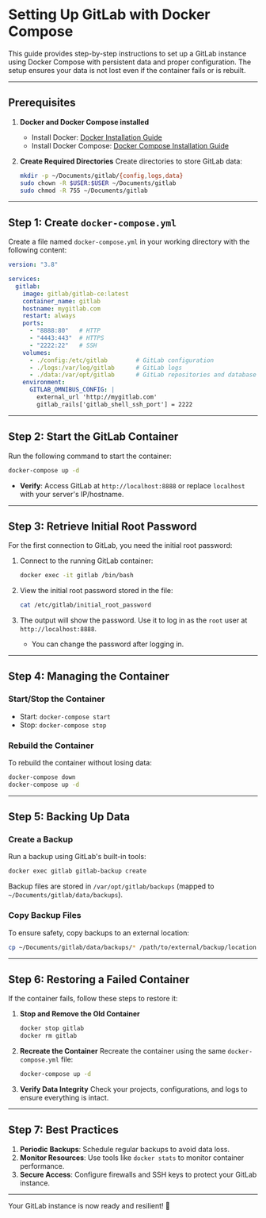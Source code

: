 # Setting Up GitLab with Docker Compose

This guide provides step-by-step instructions to set up a GitLab instance using Docker Compose with persistent data and proper configuration. The setup ensures your data is not lost even if the container fails or is rebuilt.

---

## Prerequisites

1. **Docker and Docker Compose installed**
   - Install Docker: [Docker Installation Guide](https://docs.docker.com/get-docker/)
   - Install Docker Compose: [Docker Compose Installation Guide](https://docs.docker.com/compose/install/)

2. **Create Required Directories**
   Create directories to store GitLab data:

   ```bash
   mkdir -p ~/Documents/gitlab/{config,logs,data}
   sudo chown -R $USER:$USER ~/Documents/gitlab
   sudo chmod -R 755 ~/Documents/gitlab
   ```

---

## Step 1: Create `docker-compose.yml`

Create a file named `docker-compose.yml` in your working directory with the following content:

```yaml
version: "3.8"

services:
  gitlab:
    image: gitlab/gitlab-ce:latest
    container_name: gitlab
    hostname: mygitlab.com
    restart: always
    ports:
      - "8888:80"   # HTTP
      - "4443:443"  # HTTPS
      - "2222:22"   # SSH
    volumes:
      - ./config:/etc/gitlab        # GitLab configuration
      - ./logs:/var/log/gitlab      # GitLab logs
      - ./data:/var/opt/gitlab      # GitLab repositories and database
    environment:
      GITLAB_OMNIBUS_CONFIG: |
        external_url 'http://mygitlab.com'
        gitlab_rails['gitlab_shell_ssh_port'] = 2222
```

---

## Step 2: Start the GitLab Container

Run the following command to start the container:

```bash
docker-compose up -d
```

- **Verify**: Access GitLab at `http://localhost:8888` or replace `localhost` with your server's IP/hostname.

---

## Step 3: Retrieve Initial Root Password

For the first connection to GitLab, you need the initial root password:

1. Connect to the running GitLab container:

   ```bash
   docker exec -it gitlab /bin/bash
   ```

2. View the initial root password stored in the file:

   ```bash
   cat /etc/gitlab/initial_root_password
   ```

3. The output will show the password. Use it to log in as the `root` user at `http://localhost:8888`.

   - You can change the password after logging in.

---

## Step 4: Managing the Container

### Start/Stop the Container
- Start: `docker-compose start`
- Stop: `docker-compose stop`

### Rebuild the Container
To rebuild the container without losing data:

```bash
docker-compose down
docker-compose up -d
```

---

## Step 5: Backing Up Data

### Create a Backup
Run a backup using GitLab's built-in tools:

```bash
docker exec gitlab gitlab-backup create
```

Backup files are stored in `/var/opt/gitlab/backups` (mapped to `~/Documents/gitlab/data/backups`).

### Copy Backup Files
To ensure safety, copy backups to an external location:

```bash
cp ~/Documents/gitlab/data/backups/* /path/to/external/backup/location
```

---

## Step 6: Restoring a Failed Container

If the container fails, follow these steps to restore it:

1. **Stop and Remove the Old Container**
   ```bash
   docker stop gitlab
   docker rm gitlab
   ```

2. **Recreate the Container**
   Recreate the container using the same `docker-compose.yml` file:

   ```bash
   docker-compose up -d
   ```

3. **Verify Data Integrity**
   Check your projects, configurations, and logs to ensure everything is intact.

---

## Step 7: Best Practices

1. **Periodic Backups**: Schedule regular backups to avoid data loss.
2. **Monitor Resources**: Use tools like `docker stats` to monitor container performance.
3. **Secure Access**: Configure firewalls and SSH keys to protect your GitLab instance.

---

Your GitLab instance is now ready and resilient! 🚀
